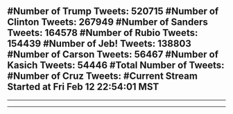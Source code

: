 #Number of Trump Tweets: 520715
#Number of Clinton Tweets: 267949
#Number of Sanders Tweets: 164578
#Number of Rubio Tweets: 154439
#Number of Jeb! Tweets: 138803
#Number of Carson Tweets: 56467
#Number of Kasich Tweets: 54446
#Total Number of Tweets:  
#Number of Cruz Tweets: 
#Current Stream Started at Fri Feb 12 22:54:01 MST
---
---
---
